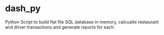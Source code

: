 dash_py
=======
Python Script to build flat file SQL database in memory, calcualte restaurant and driver transactions and generate reports for each.  
